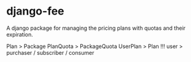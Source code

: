 # django-fee
A django package for managing the pricing plans with quotas and their expiration.

Plan > Package
PlanQuota > PackageQuota
UserPlan > Plan !!!
user > purchaser / subscriber / consumer